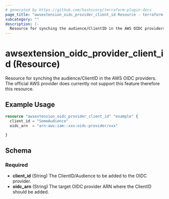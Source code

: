 ```yaml
---
# generated by https://github.com/hashicorp/terraform-plugin-docs
page_title: "awsextension_oidc_provider_client_id Resource - terraform-provider-aws-extension"
subcategory: ""
description: |-
  Resource for synching the audience/ClientID in the AWS OIDC providers. The official AWS provider does currently not support this feature therefore this resource.
---
```


# awsextension_oidc_provider_client_id (Resource)

Resource for synching the audience/ClientID in the AWS OIDC providers. The official AWS provider does currently not support this feature therefore this resource.

## Example Usage

```terraform
resource "awsextension_oidc_provider_client_id" "example" {
  client_id = "SomeAudience"
  oidc_arn  = "arn:aws:iam::xxx:oidc-provider/xxx"

}
```

<!-- schema generated by tfplugindocs -->
## Schema

### Required

- **client_id** (String) The ClientID/Audience to be added to the OIDC provider.
- **oidc_arn** (String) The target OIDC provider ARN where the ClientID should be added.


